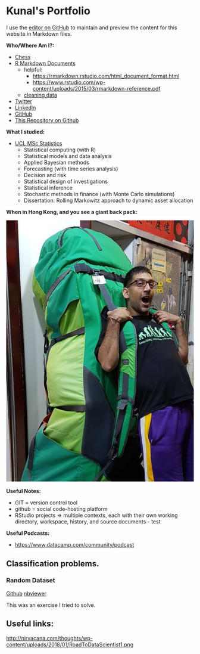 # Kunal's Portfolio

I use the [editor on GitHub](https://github.com/kunalharia/kunalharia.github.io/edit/master/README.md) to maintain and preview the content for this website in Markdown files.

**Who/Where Am I?:**

* [Chess](https://www.chess.com/member/kun-al)
* [R Markdown Documents](http://www.rpubs.com/kunalharia)
    * helpful:
        * https://rmarkdown.rstudio.com/html_document_format.html
        * https://www.rstudio.com/wp-content/uploads/2015/03/rmarkdown-reference.pdf
    * [cleaning data](http://rpubs.com/KunalHaria/378906)
* [Twitter](https://twitter.com/KunalHaria10)
* [LinkedIn](http://linkedin.com/in/kunal-haria)
* [GitHub](https://github.com/kunalharia)
* [This Repository on Github](https://github.com/kunalharia/kunalharia.github.io)

**What I studied:**
* [UCL MSc Statistics](https://www.ucl.ac.uk/prospective-students/graduate/taught/degrees/statistics-msc)
    *	Statistical computing (with R)
    *	Statistical models and data analysis
    *	Applied Bayesian methods
    *	Forecasting (with time series analysis)
    *	Decision and risk
    *	Statistical design of investigations
    *	Statistical inference
    *	Stochastic methods in finance (with Monte Carlo simulations)
    *	Dissertation: Rolling Markowitz approach to dynamic asset allocation

**When in Hong Kong, and you see a giant back pack:**

<p align="center">
  <img src="https://raw.githubusercontent.com/kunalharia/kunalharia.github.io/master/images/HKJan2018.jpg">
</p>

**Useful Notes:**

* GIT = version control tool
* github = social code-hosting platform
* RStudio projects => multiple contexts, each with their own working directory, workspace, history, and source documents - test

**Useful Podcasts:**

* https://www.datacamp.com/community/podcast

## Classification problems.

### Random Dataset

[Github](https://github.com/kunalharia/kunalharia.github.io/blob/master/ipynb/StatusToday%20-%20binary%20classification%20task%20-%20by%20Kunal.ipynb) [nbviewer](http://nbviewer.jupyter.org/github/kunalharia/kunalharia.github.io/blob/master/ipynb/StatusToday%20-%20binary%20classification%20task%20-%20by%20Kunal.ipynb)

This was an exercise I tried to solve.

## Useful links:

http://nirvacana.com/thoughts/wp-content/uploads/2018/01/RoadToDataScientist1.png
